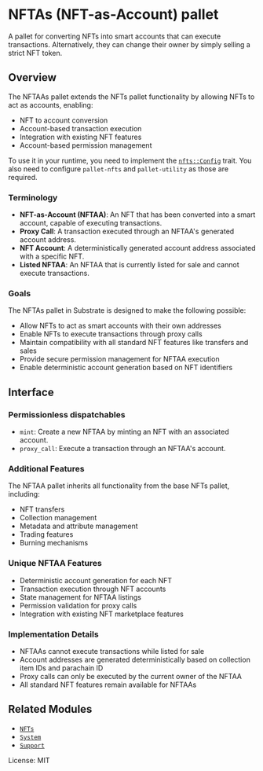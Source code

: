 # NFTAs (NFT-as-Account) pallet

A pallet for converting NFTs into smart accounts that can execute transactions. Alternatively, they can change their owner by simply selling a strict NFT token.

## Overview

The NFTAAs pallet extends the NFTs pallet functionality by allowing NFTs to act as accounts, enabling:

* NFT to account conversion
* Account-based transaction execution
* Integration with existing NFT features
* Account-based permission management

To use it in your runtime, you need to implement the [`nfts::Config`](https://github.com/decenzio/polkadot-sdk/blob/d9f211f99cc6e2e899bf8286b43d6f146e396a6a/templates/parachain/runtime/src/configs/mod.rs#L382) trait. You also need to configure `pallet-nfts` and `pallet-utility` as those are required.

### Terminology

* **NFT-as-Account (NFTAA)**: An NFT that has been converted into a smart account, capable of executing transactions.
* **Proxy Call**: A transaction executed through an NFTAA's generated account address.
* **NFT Account**: A deterministically generated account address associated with a specific NFT.
* **Listed NFTAA**: An NFTAA that is currently listed for sale and cannot execute transactions.

### Goals

The NFTAs pallet in Substrate is designed to make the following possible:

* Allow NFTs to act as smart accounts with their own addresses
* Enable NFTs to execute transactions through proxy calls
* Maintain compatibility with all standard NFT features like transfers and sales
* Provide secure permission management for NFTAA execution
* Enable deterministic account generation based on NFT identifiers

## Interface

### Permissionless dispatchables

* `mint`: Create a new NFTAA by minting an NFT with an associated account.
* `proxy_call`: Execute a transaction through an NFTAA's account.

### Additional Features

The NFTAA pallet inherits all functionality from the base NFTs pallet, including:

* NFT transfers
* Collection management
* Metadata and attribute management 
* Trading features
* Burning mechanisms

### Unique NFTAA Features

* Deterministic account generation for each NFT
* Transaction execution through NFT accounts
* State management for NFTAA listings
* Permission validation for proxy calls
* Integration with existing NFT marketplace features

### Implementation Details

* NFTAAs cannot execute transactions while listed for sale
* Account addresses are generated deterministically based on collection item IDs and parachain ID
* Proxy calls can only be executed by the current owner of the NFTAA
* All standard NFT features remain available for NFTAAs

## Related Modules

* [`NFTs`](https://paritytech.github.io/substrate/master/pallet_nfts/index.html)
* [`System`](https://docs.rs/frame-system/latest/frame_system/)
* [`Support`](https://docs.rs/frame-support/latest/frame_support/)

License: MIT
